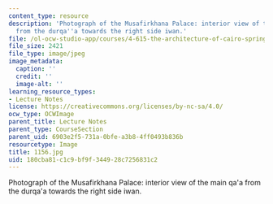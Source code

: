 ```yaml
---
content_type: resource
description: 'Photograph of the Musafirkhana Palace: interior view of the main qa''a
  from the durqa''a towards the right side iwan.'
file: /ol-ocw-studio-app/courses/4-615-the-architecture-of-cairo-spring-2002/180cba81c1c9bf9f344928c7256831c2_1156.jpg
file_size: 2421
file_type: image/jpeg
image_metadata:
  caption: ''
  credit: ''
  image-alt: ''
learning_resource_types:
- Lecture Notes
license: https://creativecommons.org/licenses/by-nc-sa/4.0/
ocw_type: OCWImage
parent_title: Lecture Notes
parent_type: CourseSection
parent_uid: 6903e2f5-731a-0bfe-a3b8-4ff0493b836b
resourcetype: Image
title: 1156.jpg
uid: 180cba81-c1c9-bf9f-3449-28c7256831c2
---
```

Photograph of the Musafirkhana Palace: interior view of the main qa'a from the durqa'a towards the right side iwan.
